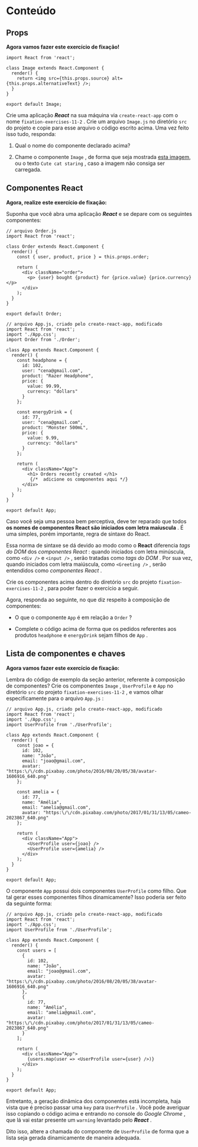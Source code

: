 # Conteúdo

## Props

**Agora vamos fazer este exercício de fixação!**

```react
import React from 'react';

class Image extends React.Component {
  render() {
    return <img src={this.props.source} alt={this.props.alternativeText} />;
  }
}

export default Image;
```

Crie uma aplicação  **_React_** na sua máquina via  `create-react-app`  com o nome  `fixation-exercises-11-2`  . Crie um arquivo  `Image.js`  no diretório  `src`  do projeto e copie para esse arquivo o código escrito acima. Uma vez feito isso tudo, responda:

1.  Qual o nome do componente declarado acima?
    
2.  Chame o componente  `Image`  , de forma que seja mostrada  [esta imagem,](https://cdn.pixabay.com/photo/2017/02/20/18/03/cat-2083492_1280.jpg) ou o texto  `Cute cat staring`  , caso a imagem não consiga ser carregada.

## Componentes React

**Agora, realize este exercício de fixação:**

Suponha que você abra uma aplicação  **_React_** e se depare com os seguintes componentes:


```react
// arquivo Order.js
import React from 'react';

class Order extends React.Component {
  render() {
    const { user, product, price } = this.props.order;

    return (
      <div className="order">
        <p> {user} bought {product} for {price.value} {price.currency} </p>
      </div>
    );
  }
}

export default Order;
```


```react
// arquivo App.js, criado pelo create-react-app, modificado
import React from 'react';
import './App.css';
import Order from './Order';

class App extends React.Component {
  render() {
    const headphone = {
      id: 102,
      user: "cena@gmail.com",
      product: "Razer Headphone",
      price: {
        value: 99.99,
        currency: "dollars"
      }
    };

    const energyDrink = {
      id: 77,
      user: "cena@gmail.com",
      product: "Monster 500mL",
      price: {
        value: 9.99,
        currency: "dollars"
      }
    };

    return (
      <div className="App">
        <h1> Orders recently created </h1>
         {/*  adicione os componentes aqui */}
      </div>
    );
  }
}

export default App;
```

Caso você seja uma pessoa bem perceptiva, deve ter reparado que todos  **os nomes de componentes React são iniciados com letra maíuscula** . É uma simples, porém importante, regra de sintaxe do React.

Essa norma de sintaxe se dá devido ao modo como o  **React** diferencia  _tags do DOM_ dos  _componentes React_ : quando iniciados com letra minúscula, como  `<div />`  e  `<input />`  , serão tratadas como  _tags do DOM_ . Por sua vez, quando iniciados com letra maiúscula, como  `<Greeting />`  , serão entendidos como  _componentes React_ .

Crie os componentes acima dentro do diretório  `src`  do projeto  `fixation-exercises-11-2`  , para poder fazer o exercício a seguir.

Agora, responda ao seguinte, no que diz respeito à composição de componentes:

-   O que o componente  `App`  é em relação a  `Order`  ?
    
-   Complete o código acima de forma que os pedidos referentes aos produtos  `headphone`  e  `energyDrink`  sejam filhos de  `App`  .


## Lista de componentes e chaves

**Agora vamos fazer este exercício de fixação:**

Lembra do código de exemplo da seção anterior, referente à composição de componentes? Crie os componentes  `Image`  ,  `UserProfile`  e  `App`  no diretório  `src`  do projeto  `fixation-exercises-11-2`  , e vamos olhar especificamente para o arquivo  `App.js`  :


```react
// arquivo App.js, criado pelo create-react-app, modificado
import React from 'react';
import './App.css';
import UserProfile from './UserProfile';

class App extends React.Component {
  render() {
    const joao = {
      id: 102,
      name: "João",
      email: "joao@gmail.com",
      avatar: "https:\/\/cdn.pixabay.com/photo/2016/08/20/05/38/avatar-1606916_640.png"
    };

    const amelia = {
      id: 77,
      name: "Amélia",
      email: "amelia@gmail.com",
      avatar: "https:\/\/cdn.pixabay.com/photo/2017/01/31/13/05/cameo-2023867_640.png"
    };

    return (
      <div className="App">
        <UserProfile user={joao} />
        <UserProfile user={amelia} />
      </div>
    );
  }
}

export default App;
```

O componente  `App`  possui dois componentes  `UserProfile`  como filho. Que tal gerar esses componentes filhos dinamicamente? Isso poderia ser feito da seguinte forma:

```react
// arquivo App.js, criado pelo create-react-app, modificado
import React from 'react';
import './App.css';
import UserProfile from './UserProfile';

class App extends React.Component {
  render() {
    const users = [
      {
        id: 102,
        name: "João",
        email: "joao@gmail.com",
        avatar: "https:\/\/cdn.pixabay.com/photo/2016/08/20/05/38/avatar-1606916_640.png"
      },
      {
        id: 77,
        name: "Amélia",
        email: "amelia@gmail.com",
        avatar: "https:\/\/cdn.pixabay.com/photo/2017/01/31/13/05/cameo-2023867_640.png"
      }
    ];

    return (
      <div className="App">
        {users.map(user => <UserProfile user={user} />)}
      </div>
    );
  }
}

export default App;
```

Entretanto, a geração dinâmica dos componentes está incompleta, haja vista que é preciso passar uma  `key`  para  `UserProfile`  . Você pode averiguar isso copiando o código acima e entrando no console do  _Google Chrome_ , que lá vai estar presente um  `warning`  levantado pelo  **_React_** .

Dito isso, altere a chamada do componente de  `UserProfile`  de forma que a lista seja gerada dinamicamente de maneira adequada.
